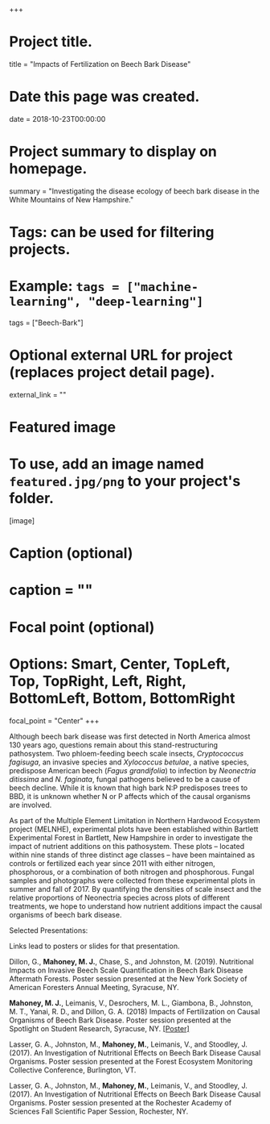 +++
# Project title.
title = "Impacts of Fertilization on Beech Bark Disease"

# Date this page was created.
date = 2018-10-23T00:00:00

# Project summary to display on homepage.
summary = "Investigating the disease ecology of beech bark disease in the White Mountains of New Hampshire."

# Tags: can be used for filtering projects.
# Example: `tags = ["machine-learning", "deep-learning"]`
tags = ["Beech-Bark"]

# Optional external URL for project (replaces project detail page).
external_link = ""

# Featured image
# To use, add an image named `featured.jpg/png` to your project's folder. 
[image]
  # Caption (optional)
  # caption = ""
  
  # Focal point (optional)
  # Options: Smart, Center, TopLeft, Top, TopRight, Left, Right, BottomLeft, Bottom, BottomRight
  focal_point = "Center"
+++

Although beech bark disease was first detected in North America almost 130 years ago, questions remain about this stand-restructuring pathosystem. Two phloem-feeding beech scale insects, _Cryptococcus fagisuga_, an invasive species and _Xylococcus betulae_, a native species, predispose American beech (_Fagus grandifolia_) to infection by _Neonectria ditissima_ and _N. faginata_, fungal pathogens believed to be a cause of beech decline. While it is known that high bark N:P predisposes trees to BBD, it is unknown whether N or P affects which of the causal organisms are involved.

As part of the Multiple Element Limitation in Northern Hardwood Ecosystem project (MELNHE), experimental plots have been established within Bartlett Experimental Forest in Bartlett, New Hampshire in order to investigate the impact of nutrient additions on this pathosystem. These plots – located within nine stands of three distinct age classes – have been maintained as controls or fertilized each year since 2011 with either nitrogen, phosphorous, or a combination of both nitrogen and phosphorous. Fungal samples and photographs were collected from these experimental plots in summer and fall of 2017. By quantifying the densities of scale insect and the relative proportions of Neonectria species across plots of different treatments, we hope to understand how nutrient additions impact the causal organisms of beech bark disease. 


Selected Presentations:

Links lead to posters or slides for that presentation.

Dillon, G., **Mahoney, M. J.**, Chase, S., and Johnston, M. (2019). Nutritional Impacts on Invasive Beech Scale Quantification in Beech Bark Disease Aftermath Forests. Poster session presented at the New York Society of American Foresters Annual Meeting, Syracuse, NY.

**Mahoney, M. J.**, Leimanis, V., Desrochers, M. L., Giambona, B., Johnston, M. T., Yanai, R. D., and Dillon, G. A. (2018) Impacts of Fertilization on Causal Organisms of Beech Bark Disease. Poster session presented at the Spotlight on Student Research, Syracuse, NY. [[Poster]](https://www.mikemahoney218.com/project/beechbark/SpotlightPoster2018.png)

Lasser, G. A., Johnston, M., **Mahoney, M.**, Leimanis, V., and Stoodley, J. (2017). An Investigation of Nutritional Effects on Beech Bark Disease Causal Organisms. Poster session presented at the Forest Ecosystem Monitoring Collective Conference, Burlington, VT.

Lasser, G. A., Johnston, M., **Mahoney, M.**, Leimanis, V., and Stoodley, J. (2017). An Investigation of Nutritional Effects on Beech Bark Disease Causal Organisms. Poster session presented at the Rochester Academy of Sciences Fall Scientific Paper Session, Rochester, NY.
